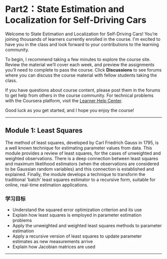 # Part2：State Estimation and Localization for Self-Driving Cars

Welcome to State Estimation and Localization for Self-Driving Cars! You’re joining thousands of learners currently enrolled in the course. I'm excited to have you in the class and look forward to your contributions to the learning community.

To begin, I recommend taking a few minutes to explore the course site. Review the material we’ll cover each week, and preview the assignments you’ll need to complete to pass the course. Click **Discussions** to see forums where you can discuss the course material with fellow students taking the class.

If you have questions about course content, please post them in the forums to get help from others in the course community. For technical problems with the Coursera platform, visit the [Learner Help Center](http://learner.coursera.help/).

Good luck as you get started, and I hope you enjoy the course!

---

## Module 1: Least Squares

The method of least squares, developed by Carl Friedrich Gauss in 1795, is a well known technique for estimating parameter values from data. This module provides a review of least squares, for the cases of unweighted and weighted observations. There is a deep connection between least squares and maximum likelihood estimators (when the observations are considered to be Gaussian random variables) and this connection is established and explained. Finally, the module develops a technique to transform the traditional 'batch' least squares estimator to a recursive form, suitable for online, real-time estimation applications.

### 学习目标

- Understand the squared error optimization criterion and its use
- Explain how least squares is employed in parameter estimation problems
- Apply the unweighted and weighted least squares methods to parameter estimation
- Apply a recursive version of least squares to update parameter estimates as new measurements arrive
- Explain how Jacobian matrices are used

---


